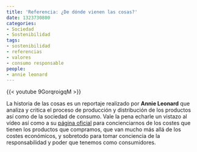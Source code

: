 ```yaml
---
title: 'Referencia: ¿De dónde vienen las cosas?'
date: 1323730800
categories:
- Sociedad
- Sostenibilidad
tags:
- sostenibilidad
- referencias
- valores
- consumo responsable
people:
- annie leonard
---
```


{{< youtube 9GorqroigqM  >}}

La historia de las cosas es un reportaje realizado por <strong>Annie Leonard</strong> que analiza y critica el proceso de producción y distribución de los productos así como de la sociedad de consumo. Vale la pena echarle un vistazo al vídeo así como a su <a href="http://storyofstuff.org/">página oficial</a> para concienciarnos de los costes que tienen los productos que compramos, que van mucho más allá de los costes económicos, y sobretodo para tomar conciencia de la responsabilidad y poder que tenemos como consumidores.</p>
